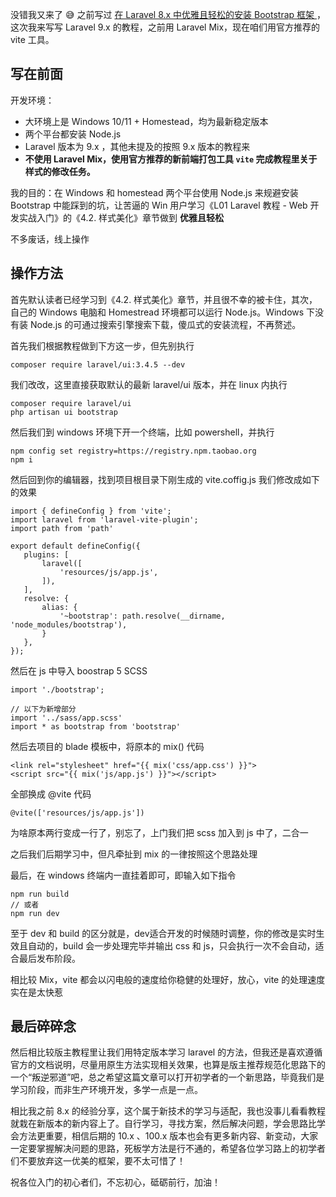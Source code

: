 没错我又来了 :sweat_smile: 之前写过 [在 Laravel 8.x 中优雅且轻松的安装 Bootstrap 框架 ](https://learnku.com/laravel/t/61337 "Laravel 8.x 的教程")，这次我来写写 Laravel 9.x 的教程，之前用 Laravel Mix，现在咱们用官方推荐的 vite 工具。
## 写在前面
开发环境：
- 大环境上是 Windows 10/11 + Homestead，均为最新稳定版本
- 两个平台都安装 Node.js
- Laravel 版本为 9.x ，其他未提及的按照 9.x 版本的教程来
- **不使用 Laravel Mix，使用官方推荐的新前端打包工具 ``vite`` 完成教程里关于样式的修改任务。**

我的目的：在 Windows 和 homestead 两个平台使用 Node.js 来规避安装 Bootstrap 中能踩到的坑，让苦逼的 Win 用户学习《L01 Laravel 教程 - Web 开发实战入门》的《4.2. 样式美化》章节做到 **优雅且轻松**

不多废话，线上操作

## 操作方法
首先默认读者已经学习到《4.2. 样式美化》章节，并且很不幸的被卡住，其次，自己的 Windows 电脑和 Homestread 环境都可以运行 Node.js。Windows 下没有装 Node.js 的可通过搜索引擎搜索下载，傻瓜式的安装流程，不再赘述。

首先我们根据教程做到下方这一步，但先别执行
```
composer require laravel/ui:3.4.5 --dev
```
我们改改，这里直接获取默认的最新 laravel/ui 版本，并在 linux 内执行
```
composer require laravel/ui
php artisan ui bootstrap
```
然后我们到 windows 环境下开一个终端，比如 powershell，并执行
```
npm config set registry=https://registry.npm.taobao.org
npm i
```
然后回到你的编辑器，找到项目根目录下刚生成的 vite.coffig.js 我们修改成如下的效果
```
import { defineConfig } from 'vite';
import laravel from 'laravel-vite-plugin';
import path from 'path'

export default defineConfig({
   plugins: [
       laravel([
           'resources/js/app.js',
       ]),
   ],
   resolve: {
       alias: {
           '~bootstrap': path.resolve(__dirname, 'node_modules/bootstrap'),
       }
   },
});
```
然后在 js 中导入 boostrap 5 SCSS
```
import './bootstrap';

// 以下为新增部分
import '../sass/app.scss'
import * as bootstrap from 'bootstrap'
```
然后去项目的 blade 模板中，将原本的 mix() 代码
```
<link rel="stylesheet" href="{{ mix('css/app.css') }}">
<script src="{{ mix('js/app.js') }}"></script>
```
全部换成 @vite 代码
```
@vite(['resources/js/app.js'])
```
为啥原本两行变成一行了，别忘了，上门我们把 scss 加入到 js 中了，二合一

之后我们后期学习中，但凡牵扯到 mix 的一律按照这个思路处理

最后，在 windows 终端内一直挂着即可，即输入如下指令
```
npm run build
// 或者
npm run dev
```
至于 dev 和 build 的区分就是，dev适合开发的时候随时调整，你的修改是实时生效且自动的，build 会一步处理完毕并输出 css 和 js，只会执行一次不会自动，适合最后发布阶段。

相比较 Mix，vite 都会以闪电般的速度给你稳健的处理好，放心，vite 的处理速度实在是太快惹

## 最后碎碎念
然后相比较版主教程里让我们用特定版本学习 laravel 的方法，但我还是喜欢遵循官方的文档说明，尽量用原生方法实现相关效果，也算是版主推荐规范化思路下的一个“叛逆邪道”吧，总之希望这篇文章可以打开初学者的一个新思路，毕竟我们是学习阶段，而非生产环境开发，多学一点是一点。

相比我之前 8.x 的经验分享，这个属于新技术的学习与适配，我也没事儿看看教程就栽在新版本的新内容上了。自行学习，寻找方案，然后解决问题，学会思路比学会方法更重要，相信后期的 10.x 、100.x 版本也会有更多新内容、新变动，大家一定要掌握解决问题的思路，死板学方法是行不通的，希望各位学习路上的初学者们不要放弃这一优美的框架，要不太可惜了！

祝各位入门的初心者们，不忘初心，砥砺前行，加油！